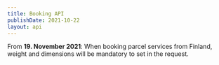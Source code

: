 ```yaml
---
title: Booking API
publishDate: 2021-10-22
layout: api
---
```


From **19. November 2021**: When booking parcel services from Finland, weight and dimensions will be mandatory to set in the request.
